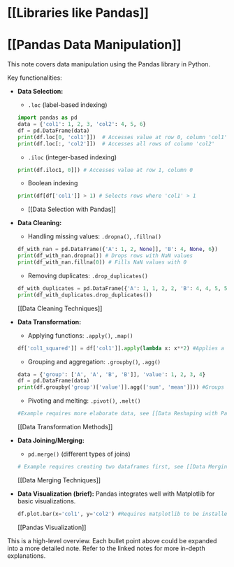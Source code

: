 # [[Libraries like Pandas]]
# [[Pandas Data Manipulation]] 
This note covers data manipulation using the Pandas library in Python.

Key functionalities:

* **Data Selection:**
    * `.loc` (label-based indexing)
    ```python
    import pandas as pd
    data = {'col1': 1, 2, 3, 'col2': 4, 5, 6}
    df = pd.DataFrame(data)
    print(df.loc[0, 'col1']])  # Accesses value at row 0, column 'col1'
    print(df.loc[:, 'col2']])  # Accesses all rows of column 'col2'
    ```
    * `.iloc` (integer-based indexing)
    ```python
    print(df.iloc1, 0]]) # Accesses value at row 1, column 0
    ```
    * Boolean indexing
    ```python
    print(df[df['col1']] > 1) # Selects rows where 'col1' > 1
    ```
    * [[Data Selection with Pandas]]


* **Data Cleaning:**
    * Handling missing values: `.dropna()`, `.fillna()`
    ```python
    df_with_nan = pd.DataFrame({'A': 1, 2, None]], 'B': 4, None, 6})
    print(df_with_nan.dropna()) # Drops rows with NaN values
    print(df_with_nan.fillna(0)) # Fills NaN values with 0
    ```
    * Removing duplicates: `.drop_duplicates()`
    ```python
    df_with_duplicates = pd.DataFrame({'A': 1, 1, 2, 2, 'B': 4, 4, 5, 5})
    print(df_with_duplicates.drop_duplicates())
    ```
    [[Data Cleaning Techniques]]


* **Data Transformation:**
    * Applying functions: `.apply()`, `.map()`
    ```python
    df['col1_squared']] = df['col1']].apply(lambda x: x**2) #Applies a lambda function
    ```
    * Grouping and aggregation: `.groupby()`, `.agg()`
    ```python
    data = {'group': ['A', 'A', 'B', 'B']], 'value': 1, 2, 3, 4}
    df = pd.DataFrame(data)
    print(df.groupby('group')['value']].agg(['sum', 'mean']])) #Groups by 'group' and calculates sum and mean of 'value'
    ```
    * Pivoting and melting: `.pivot()`, `.melt()`
    ```python
    #Example requires more elaborate data, see [[Data Reshaping with Pandas]]
    ```
    [[Data Transformation Methods]]


* **Data Joining/Merging:**
    * `pd.merge()` (different types of joins)
    ```python
    # Example requires creating two dataframes first, see [[Data Merging Techniques]]
    ```
    [[Data Merging Techniques]]


* **Data Visualization (brief):**
    Pandas integrates well with Matplotlib for basic visualizations.
    ```python
    df.plot.bar(x='col1', y='col2') #Requires matplotlib to be installed
    ```
    [[Pandas Visualization]]

This is a high-level overview. Each bullet point above could be expanded into a more detailed note.  Refer to the linked notes for more in-depth explanations.
